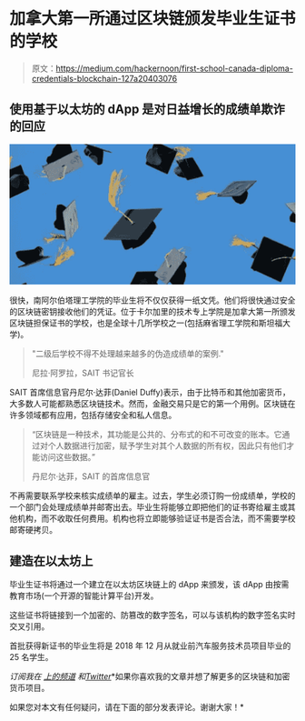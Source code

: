 # 加拿大第一所通过区块链颁发毕业生证书的学校

> 原文：<https://medium.com/hackernoon/first-school-canada-diploma-credentials-blockchain-127a20403076>

## 使用基于以太坊的 dApp 是对日益增长的成绩单欺诈的回应

![](img/2c5921bc8a90fe2f73b0fa845a4831c8.png)

很快，南阿尔伯塔理工学院的毕业生将不仅仅获得一纸文凭。他们将很快通过安全的区块链密钥接收他们的凭证。位于卡尔加里的技术专上学院是加拿大第一所颁发区块链担保证书的学校，也是全球十几所学校之一(包括麻省理工学院和斯坦福大学)。

> "二级后学校不得不处理越来越多的伪造成绩单的案例."
> 
> 尼拉·阿罗拉，SAIT 书记官长

SAIT 首席信息官丹尼尔·达菲(Daniel Duffy)表示，由于比特币和其他加密货币，大多数人可能都熟悉区块链技术。然而，金融交易只是它的第一个用例。区块链在许多领域都有应用，包括存储安全和私人信息。

> “区块链是一种技术，其功能是公共的、分布式的和不可改变的账本。它通过对个人数据进行加密，赋予学生对其个人数据的所有权，因此只有他们才能访问这些数据。”
> 
> 丹尼尔·达菲，SAIT 的首席信息官

不再需要联系学校来核实成绩单的雇主。过去，学生必须订购一份成绩单，学校的一个部门会处理成绩单并邮寄出去。毕业生将能够立即把他们的证书寄给雇主或其他机构，而不收取任何费用。机构也将立即能够验证证书是否合法，而不需要学校邮寄硬拷贝。

## 建造在以太坊上

毕业生证书将通过一个建立在以太坊区块链上的 dApp 来颁发，该 dApp 由按需教育市场(一个开源的智能计算平台)开发。

这些证书将链接到一个加密的、防篡改的数字签名，可以与该机构的数字签名实时交叉引用。

首批获得新证书的毕业生将是 2018 年 12 月从就业前汽车服务技术员项目毕业的 25 名学生。

*订阅我在* [*上的频道*](/@minadown) *和*[*Twitter*](https://twitter.com/minad21)*如果你喜欢我的文章并想了解更多的区块链和加密货币项目。

如果您对本文有任何疑问，请在下面的部分发表评论。谢谢大家！*